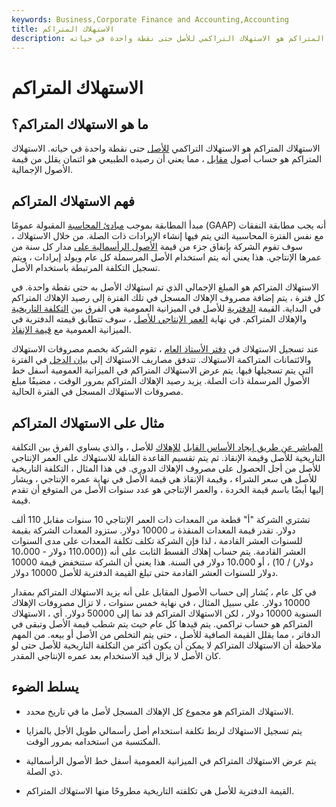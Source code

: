 ```yaml
---
keywords: Business,Corporate Finance and Accounting,Accounting
title: الاستهلاك المتراكم
description: الاستهلاك المتراكم هو الاستهلاك التراكمي للأصل حتى نقطة واحدة في حياته.
---
```


# الاستهلاك المتراكم
## ما هو الاستهلاك المتراكم؟

الاستهلاك المتراكم هو الاستهلاك التراكمي [للأصل](/depreciation) حتى نقطة واحدة في حياته. الاستهلاك المتراكم هو حساب أصول [مقابل](/contraaccount) ، مما يعني أن رصيده الطبيعي هو ائتمان يقلل من قيمة الأصول الإجمالية.

## فهم الاستهلاك المتراكم

مبدأ المطابقة بموجب [مبادئ المحاسبة](/gaap) المقبولة عمومًا (GAAP) أنه يجب مطابقة النفقات مع نفس الفترة المحاسبية التي يتم فيها إنشاء الإيرادات ذات الصلة. من خلال الاستهلاك ، سوف تقوم الشركة بإنفاق جزء من قيمة [الأصول الرأسمالية على](/capitalasset) مدار كل سنة من عمرها الإنتاجي. هذا يعني أنه يتم استخدام الأصل المرسملة كل عام ويولد إيرادات ، ويتم تسجيل التكلفة المرتبطة باستخدام الأصل.

الاستهلاك المتراكم هو المبلغ الإجمالي الذي تم استهلاك الأصل به حتى نقطة واحدة. في كل فترة ، يتم إضافة مصروف الإهلاك المسجل في تلك الفترة إلى رصيد الإهلاك المتراكم في البداية. القيمة [الدفترية](/carryingvalue) للأصل في الميزانية العمومية هي الفرق بين [التكلفة التاريخية](/historical-cost) والإهلاك المتراكم. في نهاية [العمر الإنتاجي للأصل](/usefullife) ، سوف تتطابق قيمته الدفترية في الميزانية العمومية مع [قيمة الإنقاذ](/salvagevalue).

عند تسجيل الاستهلاك في [دفتر الأستاذ العام](/generalledger) ، تقوم الشركة بخصم مصروفات الاستهلاك والائتمانات المتراكمة الاستهلاك. تتدفق مصاريف الاستهلاك إلى [بيان الدخل](/incomestatement) في الفترة التي يتم تسجيلها فيها. يتم عرض الاستهلاك المتراكم في الميزانية العمومية أسفل خط الأصول المرسملة ذات الصلة. يزيد رصيد الإهلاك المتراكم بمرور الوقت ، مضيفًا مبلغ مصروفات الاستهلاك المسجل في الفترة الحالية.

## مثال على الاستهلاك المتراكم

[المباشر عن طريق إيجاد الأساس القابل](/straightlinebasis) [للإهلاك](/straightlinebasis) للأصل ، والذي يساوي الفرق بين التكلفة التاريخية للأصل وقيمة الإنقاذ. ثم يتم تقسيم القاعدة القابلة للاستهلاك على العمر الإنتاجي للأصل من أجل الحصول على مصروف الإهلاك الدوري. في هذا المثال ، التكلفة التاريخية للأصل هي سعر الشراء ، وقيمة الإنقاذ هي قيمة الأصل في نهاية عمره الإنتاجي ، ويشار إليها أيضًا باسم قيمة الخردة ، والعمر الإنتاجي هو عدد سنوات الأصل من المتوقع أن تقدم قيمة.

تشتري الشركة "أ" قطعة من المعدات ذات العمر الإنتاجي 10 سنوات مقابل 110 ألف دولار. تقدر قيمة المعدات المنقذة بـ 10000 دولار. ستزود المعدات الشركة بقيمة للسنوات العشر القادمة ، لذا فإن الشركة تكلف تكلفة المعدات على مدى السنوات العشر القادمة. يتم حساب إهلاك القسط الثابت على أنه ((110،000 دولار - 10،000 دولار) / 10) ، أو 10،000 دولار في السنة. هذا يعني أن الشركة ستنخفض قيمة 10000 دولار للسنوات العشر القادمة حتى تبلغ القيمة الدفترية للأصل 10000 دولار.

في كل عام ، يُشار إلى حساب الأصول المقابل على أنه يزيد الاستهلاك المتراكم بمقدار 10000 دولار. على سبيل المثال ، في نهاية خمس سنوات ، لا تزال مصروفات الإهلاك السنوية 10000 دولار ، لكن الاستهلاك المتراكم قد نما إلى 50000 دولار. أي ، الاستهلاك المتراكم هو حساب تراكمي. يتم قيدها كل عام حيث يتم شطب قيمة الأصل وتبقى في الدفاتر ، مما يقلل القيمة الصافية للأصل ، حتى يتم التخلص من الأصل أو بيعه. من المهم ملاحظة أن الاستهلاك المتراكم لا يمكن أن يكون أكثر من التكلفة التاريخية للأصل حتى لو كان الأصل لا يزال قيد الاستخدام بعد عمره الإنتاجي المقدر.

## يسلط الضوء

- الاستهلاك المتراكم هو مجموع كل الإهلاك المسجل لأصل ما في تاريخ محدد.

- يتم تسجيل الاستهلاك لربط تكلفة استخدام أصل رأسمالي طويل الأجل بالمزايا المكتسبة من استخدامه بمرور الوقت.

- يتم عرض الاستهلاك المتراكم في الميزانية العمومية أسفل خط الأصول الرأسمالية ذي الصلة.

- القيمة الدفترية للأصل هي تكلفته التاريخية مطروحًا منها الاستهلاك المتراكم.

